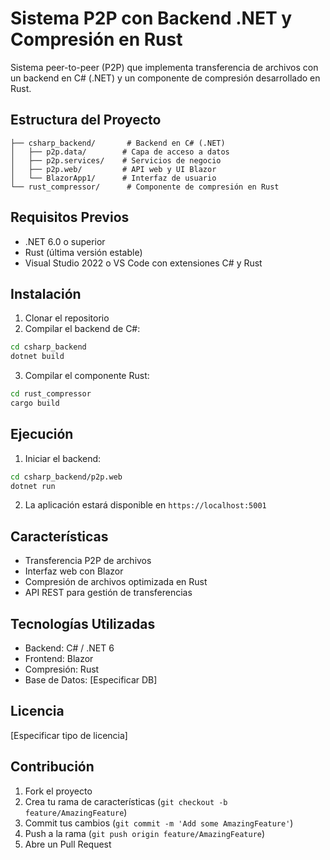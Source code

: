 # Sistema P2P con Backend .NET y Compresión en Rust

Sistema peer-to-peer (P2P) que implementa transferencia de archivos con un backend en C# (.NET) y un componente de compresión desarrollado en Rust.

## Estructura del Proyecto

```
├── csharp_backend/       # Backend en C# (.NET)
│   ├── p2p.data/        # Capa de acceso a datos
│   ├── p2p.services/    # Servicios de negocio
│   ├── p2p.web/         # API web y UI Blazor
│   └── BlazorApp1/      # Interfaz de usuario
└── rust_compressor/      # Componente de compresión en Rust
```

## Requisitos Previos

- .NET 6.0 o superior
- Rust (última versión estable)
- Visual Studio 2022 o VS Code con extensiones C# y Rust

## Instalación

1. Clonar el repositorio
2. Compilar el backend de C#:
```sh
cd csharp_backend
dotnet build
```

3. Compilar el componente Rust:
```sh
cd rust_compressor
cargo build
```

## Ejecución

1. Iniciar el backend:
```sh
cd csharp_backend/p2p.web
dotnet run
```

2. La aplicación estará disponible en `https://localhost:5001`

## Características

- Transferencia P2P de archivos
- Interfaz web con Blazor
- Compresión de archivos optimizada en Rust
- API REST para gestión de transferencias

## Tecnologías Utilizadas

- Backend: C# / .NET 6
- Frontend: Blazor
- Compresión: Rust
- Base de Datos: [Especificar DB]

## Licencia

[Especificar tipo de licencia]

## Contribución

1. Fork el proyecto
2. Crea tu rama de características (`git checkout -b feature/AmazingFeature`)
3. Commit tus cambios (`git commit -m 'Add some AmazingFeature'`)
4. Push a la rama (`git push origin feature/AmazingFeature`)
5. Abre un Pull Request
